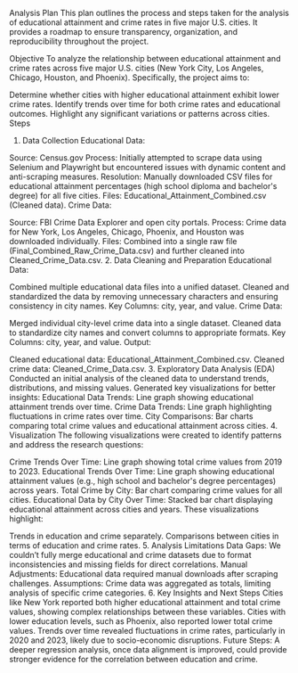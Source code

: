 Analysis Plan
This plan outlines the process and steps taken for the analysis of educational attainment and crime rates in five major U.S. cities. It provides a roadmap to ensure transparency, organization, and reproducibility throughout the project.

Objective
To analyze the relationship between educational attainment and crime rates across five major U.S. cities (New York City, Los Angeles, Chicago, Houston, and Phoenix). Specifically, the project aims to:

Determine whether cities with higher educational attainment exhibit lower crime rates.
Identify trends over time for both crime rates and educational outcomes.
Highlight any significant variations or patterns across cities.
Steps
1. Data Collection
Educational Data:

Source: Census.gov
Process: Initially attempted to scrape data using Selenium and Playwright but encountered issues with dynamic content and anti-scraping measures.
Resolution: Manually downloaded CSV files for educational attainment percentages (high school diploma and bachelor's degree) for all five cities.
Files: Educational_Attainment_Combined.csv (Cleaned data).
Crime Data:

Source: FBI Crime Data Explorer and open city portals.
Process: Crime data for New York, Los Angeles, Chicago, Phoenix, and Houston was downloaded individually.
Files: Combined into a single raw file (Final_Combined_Raw_Crime_Data.csv) and further cleaned into Cleaned_Crime_Data.csv.
2. Data Cleaning and Preparation
Educational Data:

Combined multiple educational data files into a unified dataset.
Cleaned and standardized the data by removing unnecessary characters and ensuring consistency in city names.
Key Columns: city, year, and value.
Crime Data:

Merged individual city-level crime data into a single dataset.
Cleaned data to standardize city names and convert columns to appropriate formats.
Key Columns: city, year, and value.
Output:

Cleaned educational data: Educational_Attainment_Combined.csv.
Cleaned crime data: Cleaned_Crime_Data.csv.
3. Exploratory Data Analysis (EDA)
Conducted an initial analysis of the cleaned data to understand trends, distributions, and missing values.
Generated key visualizations for better insights:
Educational Data Trends: Line graph showing educational attainment trends over time.
Crime Data Trends: Line graph highlighting fluctuations in crime rates over time.
City Comparisons: Bar charts comparing total crime values and educational attainment across cities.
4. Visualization
The following visualizations were created to identify patterns and address the research questions:

Crime Trends Over Time: Line graph showing total crime values from 2019 to 2023.
Educational Trends Over Time: Line graph showing educational attainment values (e.g., high school and bachelor's degree percentages) across years.
Total Crime by City: Bar chart comparing crime values for all cities.
Educational Data by City Over Time: Stacked bar chart displaying educational attainment across cities and years.
These visualizations highlight:

Trends in education and crime separately.
Comparisons between cities in terms of education and crime rates.
5. Analysis Limitations
Data Gaps: We couldn’t fully merge educational and crime datasets due to format inconsistencies and missing fields for direct correlations.
Manual Adjustments: Educational data required manual downloads after scraping challenges.
Assumptions: Crime data was aggregated as totals, limiting analysis of specific crime categories.
6. Key Insights and Next Steps
Cities like New York reported both higher educational attainment and total crime values, showing complex relationships between these variables.
Cities with lower education levels, such as Phoenix, also reported lower total crime values.
Trends over time revealed fluctuations in crime rates, particularly in 2020 and 2023, likely due to socio-economic disruptions.
Future Steps: A deeper regression analysis, once data alignment is improved, could provide stronger evidence for the correlation between education and crime.
